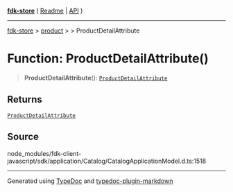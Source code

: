 [**fdk-store**](../../../README.md) ( [Readme](../../../README.md) \| [API](../../../API.md) )

---

[fdk-store](../../../API.md) > [product](../../README.md) > [<internal>](../README.md) > ProductDetailAttribute

# Function: ProductDetailAttribute()

> **ProductDetailAttribute**(): [`ProductDetailAttribute`](../type-aliases/type-alias.ProductDetailAttribute.md)

## Returns

[`ProductDetailAttribute`](../type-aliases/type-alias.ProductDetailAttribute.md)

## Source

node_modules/fdk-client-javascript/sdk/application/Catalog/CatalogApplicationModel.d.ts:1518

---

Generated using [TypeDoc](https://typedoc.org/) and [typedoc-plugin-markdown](https://www.npmjs.com/package/typedoc-plugin-markdown)
